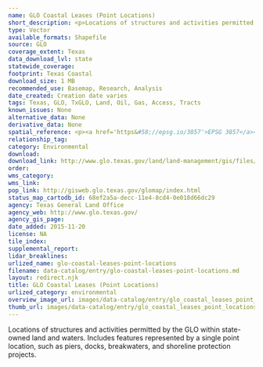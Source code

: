 ```yaml
---
name: GLO Coastal Leases (Point Locations)
short_description: <p>Locations of structures and activities permitted by the GLO within state-owned land and waters.</p>
type: Vector
available_formats: Shapefile
source: GLO
coverage_extent: Texas
data_download_lvl: state
statewide_coverage: 
footprint: Texas Coastal
download_size: 1 MB
recommended_use: Basemap, Research, Analysis
date_created: Creation date varies
tags: Texas, GLO, TxGLO, Land, Oil, Gas, Access, Tracts
known_issues: None
alternative_data: None
derivative_data: None
spatial_reference: <p><a href='https&#58;//epsg.io/3857'>EPSG 3857</a></p>
relationship_tag: 
category: Environmental
download: 
download_link: http://www.glo.texas.gov/land/land-management/gis/files/NonMineralPt.zip
order: 
wms_category: 
wms_link: 
pop_link: http://gisweb.glo.texas.gov/glomap/index.html
status_map_cartodb_id: 68ef2a5a-decc-11e4-8cd4-0e018d66dc29
agency: Texas General Land Office
agency_web: http://www.glo.texas.gov/
agency_gis_page: 
date_added: 2015-11-20
license: NA
tile_index: 
supplemental_report: 
lidar_breaklines: 
urlized_name: glo-coastal-leases-point-locations
filename: data-catalog/entry/glo-coastal-leases-point-locations.md
layout: redirect.njk
title: GLO Coastal Leases (Point Locations)
urlized_category: environmental
overview_image_url: images/data-catalog/entry/glo_coastal_leases_point_locations_overview.jpg
thumb_url: images/data-catalog/entry/glo_coastal_leases_point_locations_th.jpg
---
```


Locations of structures and activities permitted by the GLO within state-owned land and waters. Includes features represented by a single point location, such as piers, docks, breakwaters, and shoreline protection projects.



